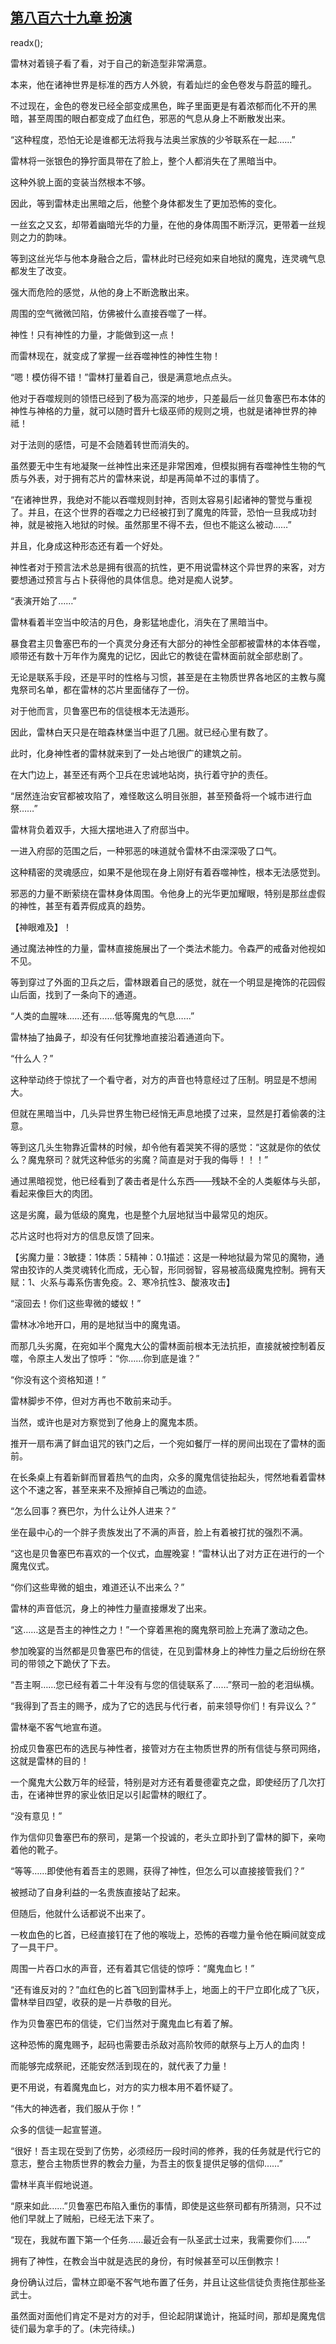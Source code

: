 ## [第八百六十九章 扮演](https://www.xxbiquge.com/11_11222/9022765.html)
readx();

  雷林对着镜子看了看，对于自己的新造型非常满意。

  本来，他在诸神世界是标准的西方人外貌，有着灿烂的金色卷发与蔚蓝的瞳孔。

  不过现在，金色的卷发已经全部变成黑色，眸子里面更是有着浓郁而化不开的黑暗，甚至周围的眼白都变成了血红色，邪恶的气息从身上不断散发出来。

  “这种程度，恐怕无论是谁都无法将我与法奥兰家族的少爷联系在一起……”

  雷林将一张银色的狰狞面具带在了脸上，整个人都消失在了黑暗当中。

  这种外貌上面的变装当然根本不够。

  因此，等到雷林走出黑暗之后，他整个身体都发生了更加恐怖的变化。

  一丝玄之又玄，却带着幽暗光华的力量，在他的身体周围不断浮沉，更带着一丝规则之力的韵味。

  等到这丝光华与他本身融合之后，雷林此时已经宛如来自地狱的魔鬼，连灵魂气息都发生了改变。

  强大而危险的感觉，从他的身上不断逸散出来。

  周围的空气微微凹陷，仿佛被什么直接吞噬了一样。

  神性！只有神性的力量，才能做到这一点！

  而雷林现在，就变成了掌握一丝吞噬神性的神性生物！

  “嗯！模仿得不错！”雷林打量着自己，很是满意地点点头。

  他对于吞噬规则的领悟已经到了极为高深的地步，只差最后一丝贝鲁塞巴布本体的神性与神格的力量，就可以随时晋升七级巫师的规则之境，也就是诸神世界的神祗！

  对于法则的感悟，可是不会随着转世而消失的。

  虽然要无中生有地凝聚一丝神性出来还是非常困难，但模拟拥有吞噬神性生物的气质与外表，对于拥有芯片的雷林来说，却是再简单不过的事情了。

  “在诸神世界，我绝对不能以吞噬规则封神，否则太容易引起诸神的警觉与重视了。并且，在这个世界的吞噬之力已经被打到了魔鬼的阵营，恐怕一旦我成功封神，就是被拖入地狱的时候。虽然那里不得不去，但也不能这么被动……”

  并且，化身成这种形态还有着一个好处。

  神性者对于预言法术总是拥有很高的抗性，更不用说雷林这个异世界的来客，对方要想通过预言与占卜获得他的具体信息。绝对是痴人说梦。

  “表演开始了……”

  雷林看着半空当中皎洁的月色，身影猛地虚化，消失在了黑暗当中。

  暴食君主贝鲁塞巴布的一个真灵分身还有大部分的神性全部都被雷林的本体吞噬，顺带还有数十万年作为魔鬼的记忆，因此它的教徒在雷林面前就全部悲剧了。

  无论是联系手段，还是平时的性格与习惯，甚至是在主物质世界各地区的主教与魔鬼祭司名单，都在雷林的芯片里面储存了一份。

  对于他而言，贝鲁塞巴布的信徒根本无法遁形。

  因此，雷林白天只是在暗森林堡当中逛了几圈。就已经心里有数了。

  此时，化身神性者的雷林就来到了一处占地很广的建筑之前。

  在大门边上，甚至还有两个卫兵在忠诚地站岗，执行着守护的责任。

  “居然连治安官都被攻陷了，难怪敢这么明目张胆，甚至预备将一个城市进行血祭……”

  雷林背负着双手，大摇大摆地进入了府邸当中。

  一进入府邸的范围之后，一种邪恶的味道就令雷林不由深深吸了口气。

  这种精密的灵魂感应，如果不是他现在身上刚好有着吞噬神性，根本无法感觉到。

  邪恶的力量不断萦绕在雷林身体周围。令他身上的光华更加耀眼，特别是那丝虚假的神性，甚至有着弄假成真的趋势。

  【神眼难及】！

  通过魔法神性的力量，雷林直接施展出了一个类法术能力。令森严的戒备对他视如不见。

  等到穿过了外面的卫兵之后，雷林跟着自己的感觉，就在一个明显是掩饰的花园假山后面，找到了一条向下的通道。

  “人类的血腥味……还有……低等魔鬼的气息……”

  雷林抽了抽鼻子，却没有任何犹豫地直接沿着通道向下。

  “什么人？”

  这种举动终于惊扰了一个看守者，对方的声音也特意经过了压制。明显是不想闹大。

  但就在黑暗当中，几头异世界生物已经悄无声息地摸了过来，显然是打着偷袭的注意。

  等到这几头生物靠近雷林的时候，却令他有着哭笑不得的感觉：“这就是你的依仗么？魔鬼祭司？就凭这种低劣的劣魔？简直是对于我的侮辱！！！”

  通过黑暗视觉，他已经看到了袭击者是什么东西——残缺不全的人类躯体与头部，看起来像巨大的肉团。

  这是劣魔，最为低级的魔鬼，也是整个九层地狱当中最常见的炮灰。

  芯片这时也将对方的信息反馈了回来。

  【劣魔力量：3敏捷：1体质：5精神：0.1描述：这是一种地狱最为常见的魔物，通常由狡诈的人类灵魂转化而成，无心智，形同弱智，容易被高级魔鬼控制。拥有天赋：1、火系与毒系伤害免疫。2、寒冷抗性3、酸液攻击】

  “滚回去！你们这些卑微的蝼蚁！”

  雷林冰冷地开口，用的是地狱当中的魔鬼语。

  而那几头劣魔，在宛如半个魔鬼大公的雷林面前根本无法抗拒，直接就被控制着反噬，令原主人发出了惊呼：“你……你到底是谁？”

  “你没有这个资格知道！”

  雷林脚步不停，但对方再也不敢前来动手。

  当然，或许也是对方察觉到了他身上的魔鬼本质。

  推开一扇布满了鲜血诅咒的铁门之后，一个宛如餐厅一样的房间出现在了雷林的面前。

  在长条桌上有着新鲜而冒着热气的血肉，众多的魔鬼信徒抬起头，愕然地看着雷林这个不速之客，甚至来来不及擦掉自己嘴边的血迹。

  “怎么回事？赛巴尔，为什么让外人进来？”

  坐在最中心的一个胖子贵族发出了不满的声音，脸上有着被打扰的强烈不满。

  “这也是贝鲁塞巴布喜欢的一个仪式，血腥晚宴！”雷林认出了对方正在进行的一个魔鬼仪式。

  “你们这些卑微的蛆虫，难道还认不出来么？”

  雷林的声音低沉，身上的神性力量直接爆发了出来。

  “这……这是吾主的神性之力！”一个穿着黑袍的魔鬼祭司脸上充满了激动之色。

  参加晚宴的当然都是贝鲁塞巴布的信徒，在见到雷林身上的神性力量之后纷纷在祭司的带领之下跪伏了下去。

  “吾主啊……您已经有着二十年没有与您的信徒联系了……”祭司一脸的老泪纵横。

  “我得到了吾主的赐予，成为了它的选民与代行者，前来领导你们！有异议么？”

  雷林毫不客气地宣布道。

  扮成贝鲁塞巴布的选民与神性者，接管对方在主物质世界的所有信徒与祭司网络，这就是雷林的目的！

  一个魔鬼大公数万年的经营，特别是对方还有着曼德霍克之盘，即使经历了几次打击，在诸神世界的家业依旧足以引起雷林的眼红了。

  “没有意见！”

  作为信仰贝鲁塞巴布的祭司，是第一个投诚的，老头立即扑到了雷林的脚下，亲吻着他的靴子。

  “等等……即使他有着吾主的恩赐，获得了神性，但怎么可以直接接管我们？”

  被撼动了自身利益的一名贵族直接站了起来。

  但随后，他就什么话都说不出来了。

  一枚血色的匕首，已经直接钉在了他的喉咙上，恐怖的吞噬力量令他在瞬间就变成了一具干尸。

  周围一片吞口水的声音，还有着其它信徒的惊呼：“魔鬼血匕！”

  “还有谁反对的？”血红色的匕首飞回到雷林手上，地面上的干尸立即化成了飞灰，雷林举目四望，收获的是一片恭敬的目光。

  作为贝鲁塞巴布的信徒，它们当然对于魔鬼血匕有着了解。

  这种恐怖的魔鬼赐予，起码也需要击杀敌对高阶牧师的献祭与上万人的血肉！

  而能够完成祭祀，还能安然活到现在的，就代表了力量！

  更不用说，有着魔鬼血匕，对方的实力根本用不着怀疑了。

  “伟大的神选者，我们服从于你！”

  众多的信徒一起宣誓道。

  “很好！吾主现在受到了伤势，必须经历一段时间的修养，我的任务就是代行它的意志，整合主物质世界的教会力量，为吾主的恢复提供足够的信仰……”

  雷林半真半假地说道。

  “原来如此……”贝鲁塞巴布陷入重伤的事情，即使是这些祭司都有所猜测，只不过他们早就上了贼船，已经无法下来了。

  “现在，我就布置下第一个任务……最近会有一队圣武士过来，我需要你们……”

  拥有了神性，在教会当中就是选民的身份，有时候甚至可以压倒教宗！

  身份确认过后，雷林立即毫不客气地布置了任务，并且让这些信徒负责拖住那些圣武士。

  虽然面对面他们肯定不是对方的对手，但论起阴谋诡计，拖延时间，那却是魔鬼信徒们最为拿手的了。(未完待续。)
